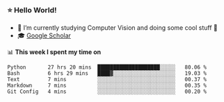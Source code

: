 ### ⭐️ Hello World!

<!--
**hologerry/hologerry** is a ✨ _special_ ✨ repository because its `README.md` (this file) appears on your GitHub profile.

Here are some ideas to get you started:

- 🔭 I’m currently working and studying on Computer Vision
- 🌱 I’m currently learning at Peking University
- 💬 Ask me about 
- 📫 How to reach me: E-mail
- 😄 Pronouns: he/his
- ⚡ Fun fact: Music is the Power
-->


- 🔭 I’m currently studying Computer Vision and doing some cool stuff 🤖
- 🎓 [Google Scholar](https://scholar.google.com/citations?user=3ykqW9wAAAAJ&hl=en)


📊 **This week I spent my time on**

<!--START_SECTION:waka-->
```text
Python       27 hrs 20 mins  ████████████████████░░░░░   80.06 % 
Bash         6 hrs 29 mins   ████▓░░░░░░░░░░░░░░░░░░░░   19.03 % 
Text         7 mins          ░░░░░░░░░░░░░░░░░░░░░░░░░   00.37 % 
Markdown     7 mins          ░░░░░░░░░░░░░░░░░░░░░░░░░   00.35 % 
Git Config   4 mins          ░░░░░░░░░░░░░░░░░░░░░░░░░   00.20 % 
```
<!--END_SECTION:waka-->

